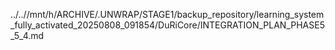 ../..//mnt/h/ARCHIVE/.UNWRAP/STAGE1/backup_repository/learning_system_fully_activated_20250808_091854/DuRiCore/INTEGRATION_PLAN_PHASE5_5_4.md